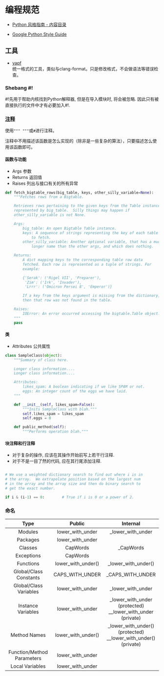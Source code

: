 # 编程规范

* [Python 风格指南 - 内容目录](https://zh-google-styleguide.readthedocs.io/en/latest/google-python-styleguide/contents/)

* [Google Python Style Guide](https://google.github.io/styleguide/pyguide.html)

## 工具

* [yapf](https://github.com/google/yapf/)  
  统一格式的工具，类似与clang-format。只是修改格式，不会做语法等错误检查。


### Shebang #!

#!先用于帮助内核找到Python解释器, 但是在导入模块时, 将会被忽略. 因此只有被直接执行的文件中才有必要加入#!.

### [注释](https://google.github.io/styleguide/pyguide.html#38-comments-and-docstrings)

使用`""" """`或`#`进行注释。

注释中不用描述该函数是怎么实现的（除非是一些复杂的算法），只要描述怎么使用该函数即可。

#### 函数与功能
* Args 参数
* Returns 返回值
* Raises 列出与接口有关的所有异常

``` python
def fetch_bigtable_rows(big_table, keys, other_silly_variable=None):
    """Fetches rows from a Bigtable.

    Retrieves rows pertaining to the given keys from the Table instance
    represented by big_table.  Silly things may happen if
    other_silly_variable is not None.

    Args:
        big_table: An open Bigtable Table instance.
        keys: A sequence of strings representing the key of each table row
            to fetch.
        other_silly_variable: Another optional variable, that has a much
            longer name than the other args, and which does nothing.

    Returns:
        A dict mapping keys to the corresponding table row data
        fetched. Each row is represented as a tuple of strings. For
        example:

        {'Serak': ('Rigel VII', 'Preparer'),
         'Zim': ('Irk', 'Invader'),
         'Lrrr': ('Omicron Persei 8', 'Emperor')}

        If a key from the keys argument is missing from the dictionary,
        then that row was not found in the table.

    Raises:
        IOError: An error occurred accessing the bigtable.Table object.
    """
    pass
```

#### 类
* Attributes 公共属性
``` python
class SampleClass(object):
    """Summary of class here.

    Longer class information....
    Longer class information....

    Attributes:
        likes_spam: A boolean indicating if we like SPAM or not.
        eggs: An integer count of the eggs we have laid.
    """

    def __init__(self, likes_spam=False):
        """Inits SampleClass with blah."""
        self.likes_spam = likes_spam
        self.eggs = 0

    def public_method(self):
        """Performs operation blah."""

```

#### 块注释和行注释
* 对于复杂的操作, 应该在其操作开始前写上若干行注释. 
* 对于不是一目了然的代码, 应在其行尾添加注释.
``` python

# We use a weighted dictionary search to find out where i is in
# the array.  We extrapolate position based on the largest num
# in the array and the array size and then do binary search to
# get the exact number.

if i & (i-1) == 0:        # True if i is 0 or a power of 2.
```

### 命名

|Type|Public|Internal|
|:--:|:--:|:--:|
|Modules |lower_with_under	|_lower_with_under|
|Packages|lower_with_under||	 
|Classes |CapWords	|_CapWords|
|Exceptions	|CapWords	| |
|Functions	|lower_with_under()|_lower_with_under()|
|Global/Class Constants|CAPS_WITH_UNDER|_CAPS_WITH_UNDER|
|Global/Class Variables|lower_with_under|_lower_with_under|
|Instance Variables|lower_with_under|_lower_with_under (protected) </br> __lower_with_under (private)|
|Method Names|lower_with_under()	|_lower_with_under() (protected) </br> __lower_with_under() (private)
|Function/Method Parameters	|lower_with_under| 
|Local Variables|	lower_with_under|	 